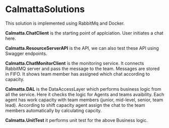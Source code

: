 # CalmattaSolutions

This solution is implemented using RabbitMq and Docker.

**Calmatta.ChatClient** is the starting point of applciation. User initiates a chat here.

**Calmatta.ResourceServerAPI** is the API, we can also test these API using Swagger endpoints.

**Calmatta.ChatMonitorClient** is the monitoring service. It connects RabbitMQ server and pass the message to the team. Messages are stored in FIFO. It shows team member has assigned which chat according to capacity.

**Calmatta.DAL** is the DataAccessLayer which performs business logic from all the service. Here it checks the logic for Agents and teams avaibility. 
Each agent has work capacity with team members (junior, mid-level, senior, team lead). According to shift capacity agent assign the chat to the team members automatically by calculating capcity.

**Calmatta.UnitTest** it performs unit test for the above Business logic.

